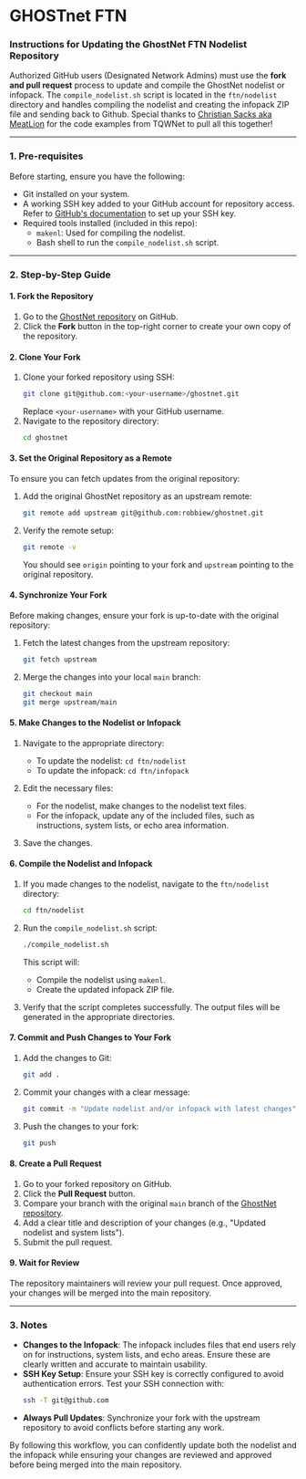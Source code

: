 # GHOSTnet FTN

### Instructions for Updating the GhostNet FTN Nodelist Repository

Authorized GitHub users (Designated Network Admins) must use the **fork and pull request** process to update and compile the GhostNet nodelist or infopack. The `compile_nodelist.sh` script is located in the `ftn/nodelist` directory and handles compiling the nodelist and creating the infopack ZIP file and sending back to Github. Special thanks to [Christian Sacks aka MeatLion](https://github.com/christiansacks/tqwnet_nodelist) for the code examples from TQWNet to pull all this together!

---

### **1. Pre-requisites**
Before starting, ensure you have the following:
- Git installed on your system.
- A working SSH key added to your GitHub account for repository access. Refer to [GitHub's documentation](https://docs.github.com/en/authentication/connecting-to-github-with-ssh) to set up your SSH key.
- Required tools installed (included in this repo):
  - `makenl`: Used for compiling the nodelist.
  - Bash shell to run the `compile_nodelist.sh` script.

---

### **2. Step-by-Step Guide**

#### **1. Fork the Repository**
1. Go to the [GhostNet repository](https://github.com/robbiew/ghostnet) on GitHub.
2. Click the **Fork** button in the top-right corner to create your own copy of the repository.

#### **2. Clone Your Fork**
1. Clone your forked repository using SSH:
   ```bash
   git clone git@github.com:<your-username>/ghostnet.git
   ```
   Replace `<your-username>` with your GitHub username.
2. Navigate to the repository directory:
   ```bash
   cd ghostnet
   ```

#### **3. Set the Original Repository as a Remote**
To ensure you can fetch updates from the original repository:
1. Add the original GhostNet repository as an upstream remote:
   ```bash
   git remote add upstream git@github.com:robbiew/ghostnet.git
   ```
2. Verify the remote setup:
   ```bash
   git remote -v
   ```
   You should see `origin` pointing to your fork and `upstream` pointing to the original repository.

#### **4. Synchronize Your Fork**
Before making changes, ensure your fork is up-to-date with the original repository:
1. Fetch the latest changes from the upstream repository:
   ```bash
   git fetch upstream
   ```
2. Merge the changes into your local `main` branch:
   ```bash
   git checkout main
   git merge upstream/main
   ```

#### **5. Make Changes to the Nodelist or Infopack**
1. Navigate to the appropriate directory:
   - To update the nodelist: `cd ftn/nodelist`
   - To update the infopack: `cd ftn/infopack`

2. Edit the necessary files:
   - For the nodelist, make changes to the nodelist text files.
   - For the infopack, update any of the included files, such as instructions, system lists, or echo area information.
3. Save the changes.

#### **6. Compile the Nodelist and Infopack**
1. If you made changes to the nodelist, navigate to the `ftn/nodelist` directory:
   ```bash
   cd ftn/nodelist
   ```
2. Run the `compile_nodelist.sh` script:
   ```bash
   ./compile_nodelist.sh
   ```
   This script will:
   - Compile the nodelist using `makenl`.
   - Create the updated infopack ZIP file.

3. Verify that the script completes successfully. The output files will be generated in the appropriate directories.

#### **7. Commit and Push Changes to Your Fork**
1. Add the changes to Git:
   ```bash
   git add .
   ```
2. Commit your changes with a clear message:
   ```bash
   git commit -m "Update nodelist and/or infopack with latest changes"
   ```
3. Push the changes to your fork:
   ```bash
   git push
   ```

#### **8. Create a Pull Request**
1. Go to your forked repository on GitHub.
2. Click the **Pull Request** button.
3. Compare your branch with the original `main` branch of the [GhostNet repository](https://github.com/robbiew/ghostnet).
4. Add a clear title and description of your changes (e.g., "Updated nodelist and system lists").
5. Submit the pull request.

#### **9. Wait for Review**
The repository maintainers will review your pull request. Once approved, your changes will be merged into the main repository.

---

### **3. Notes**
- **Changes to the Infopack**: The infopack includes files that end users rely on for instructions, system lists, and echo areas. Ensure these are clearly written and accurate to maintain usability.
- **SSH Key Setup**: Ensure your SSH key is correctly configured to avoid authentication errors. Test your SSH connection with:
   ```bash
   ssh -T git@github.com
   ```
- **Always Pull Updates**: Synchronize your fork with the upstream repository to avoid conflicts before starting any work.

By following this workflow, you can confidently update both the nodelist and the infopack while ensuring your changes are reviewed and approved before being merged into the main repository.

